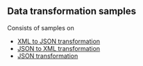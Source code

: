 ## Data transformation samples

Consists of samples on 
- [XML to JSON transformation](./xml_to_json.bal)
- [JSON to XML transformation](./json_to_xml.bal)
- [JSON transformation](./json_to_json.bal)

